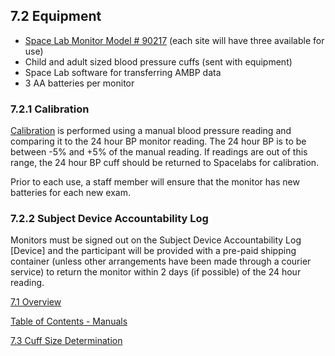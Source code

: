 ## 7.2 Equipment

* <u>Space Lab Monitor Model # 90217</u> (each site will have three available for use)
* Child and adult sized blood pressure cuffs (sent with equipment)
* Space Lab software for transferring AMBP data
* 3 AA batteries per monitor

### 7.2.1 Calibration

<u>Calibration</u> is performed using a manual blood pressure reading and comparing it to the 24 hour BP monitor reading.  The 24 hour BP is to be between -5% and +5% of the manual reading.  If readings are out of this range, the 24 hour BP cuff should be returned to Spacelabs for calibration.

Prior to each use, a staff member will ensure that the monitor has new batteries for each new exam.

### 7.2.2 Subject Device Accountability Log

Monitors must be signed out on the Subject Device Accountability Log [Device] and the participant will be provided with a pre-paid shipping container (unless other arrangements have been made through a courier service) to return the monitor within 2 days (if possible) of the 24 hour reading.


<div class="center">
<div class="btn-group">
  <a href=":pages_path:/manuals/ambulatory-blood-pressure/7-01-overview.md" class="btn btn-default">
    <span class="glyphicon glyphicon-chevron-left"></span>
    7.1 Overview
  </a>

  <a href=":pages_path:/manuals/manual-toc.md"
 class="btn btn-default">
    <span class="glyphicon glyphicon-chevron-up"></span>
    Table of Contents - Manuals
  </a>

  <a href=":pages_path:/manuals/ambulatory-blood-pressure/7-03-cuff-size-determination.md" class="btn btn-success">
    7.3 Cuff Size Determination
    <span class="glyphicon glyphicon-chevron-right"></span>
  </a>
</div>
</div>
